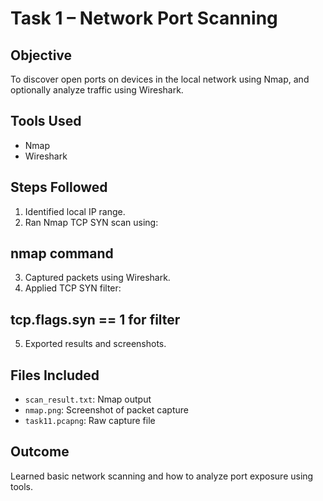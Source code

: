 # Task 1 – Network Port Scanning

## Objective
To discover open ports on devices in the local network using Nmap, and optionally analyze traffic using Wireshark.

## Tools Used
- Nmap
- Wireshark

## Steps Followed
1. Identified local IP range.
2. Ran Nmap TCP SYN scan using:
   
## nmap command
3. Captured packets using Wireshark.
4. Applied TCP SYN filter:

## tcp.flags.syn == 1 for filter
5. Exported results and screenshots.

## Files Included
- `scan_result.txt`: Nmap output
- `nmap.png`: Screenshot of packet capture
- `task11.pcapng`: Raw capture file

## Outcome
Learned basic network scanning and how to analyze port exposure using tools.


